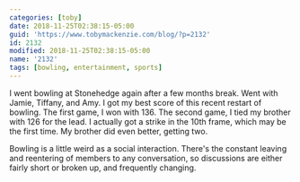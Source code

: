 ```yaml
---
categories: [toby]
date: 2018-11-25T02:38:15-05:00
guid: 'https://www.tobymackenzie.com/blog/?p=2132'
id: 2132
modified: 2018-11-25T02:38:15-05:00
name: '2132'
tags: [bowling, entertainment, sports]
---
```


I went bowling at Stonehedge again after a few months break.<!--more-->  Went with Jamie, Tiffany, and Amy.  I got my best score of this recent restart of bowling.  The first game, I won with 136.  The second game, I tied my brother with 126 for the lead.  I actually got a strike in the 10th frame, which may be the first time.  My brother did even better, getting two.

Bowling is a little weird as a social interaction.  There's the constant leaving and reentering of members to any conversation, so discussions are either fairly short or broken up, and frequently changing.

